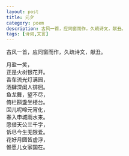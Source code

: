 ```yaml
---
layout: post
title: 元夕
category: poem
description: 古风一首，应同窗而作，久疏诗文，献丑。
tags: [诗词,文言]
---
```


古风一首，应同窗而作，久疏诗文，献丑。  


月盈一笑，  
正是火树银花开。  
香车流光灯满园，  
酒肆深闺人徘徊。  
鱼龙舞，望不尽，  
倚栏斟盏坐楼台。  
囡儿呢啼元宵化，  
春入申城雨水来。  
愿借天公三千字，  
诉尽今生无限爱。  
花好月圆皆虚浮，  
惟愿儿女家国在。  
